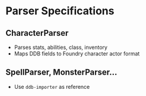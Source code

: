 # Parser Specifications

## CharacterParser
- Parses stats, abilities, class, inventory
- Maps DDB fields to Foundry character actor format

## SpellParser, MonsterParser...
- Use `ddb-importer` as reference
